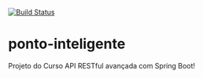 [![Build Status](https://travis-ci.org/juliofalbo/ponto-inteligente-api.svg?branch=master)](https://travis-ci.org/juliofalbo/ponto-inteligente-api)
# ponto-inteligente
Projeto do Curso API RESTful avançada com Spring Boot!
